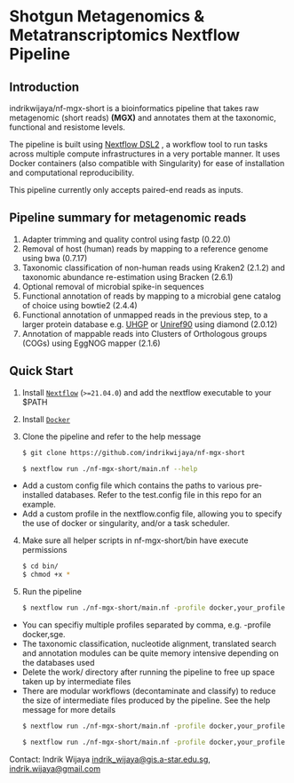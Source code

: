 # Shotgun Metagenomics & Metatranscriptomics Nextflow Pipeline

## Introduction

indrikwijaya/nf-mgx-short is a bioinformatics pipeline that takes raw metagenomic (short reads) **(MGX)** and annotates them at the taxonomic, functional and resistome levels.

The pipeline is built using [Nextflow DSL2](https://www.nextflow.io/docs/latest/dsl2.html) , a workflow tool to run tasks across multiple compute infrastructures in a very portable manner. 
It uses Docker containers (also compatible with Singularity) for ease of installation and computational reproducibility. 

This pipeline currently only accepts paired-end reads as inputs. 

## Pipeline summary for metagenomic reads
1. Adapter trimming and quality control using fastp (0.22.0)
2. Removal of host (human) reads by mapping to a reference genome using bwa (0.7.17) 
3. Taxonomic classification of non-human reads using Kraken2 (2.1.2) and taxonomic abundance re-estimation using Bracken (2.6.1)
4. Optional removal of microbial spike-in sequences
5. Functional annotation of reads by mapping to a microbial gene catalog of choice using bowtie2 (2.4.4)
6. Functional annotation of unmapped reads in the previous step, to a larger protein database e.g. [UHGP](http://ftp.ebi.ac.uk/pub/databases/metagenomics/mgnify_genomes/human-gut/v1.0/uhgp_catalogue/) or [Uniref90](https://ftp.uniprot.org/pub/databases/uniprot/uniref/uniref90/) using diamond (2.0.12)
7. Annotation of mappable reads into Clusters of Orthologous groups (COGs) using EggNOG mapper (2.1.6)

## Quick Start

1. Install [`Nextflow`](https://www.nextflow.io/docs/latest/getstarted.html#installation) (`>=21.04.0`) and add the nextflow executable to your $PATH

2. Install [`Docker`](https://docs.docker.com/engine/installation/)   

3. Clone the pipeline and refer to the help message
	```sh
	$ git clone https://github.com/indrikwijaya/nf-mgx-short
	
	$ nextflow run ./nf-mgx-short/main.nf --help
	```
* Add a custom config file which contains the paths to various pre-installed databases. Refer to the test.config file in this repo for an example. 
* Add a custom profile in the nextflow.config file, allowing you to specify the use of docker or singularity, and/or a task scheduler.  

4. Make sure all helper scripts in nf-mgx-short/bin have execute permissions

	```sh
	$ cd bin/
	$ chmod +x *
	```

5. Run the pipeline
	```sh
	$ nextflow run ./nf-mgx-short/main.nf -profile docker,your_profile --profilers metaphlan4 --read_path /path/to/metagenomes --outdir /path/to/results
	```
* You can specifiy multiple profiles separated by comma, e.g. -profile docker,sge.
* The taxonomic classification, nucleotide alignment, translated search and annotation modules can be quite memory intensive depending on the databases used
* Delete the work/ directory after running the pipeline to free up space taken up by intermediate files
* There are modular workflows (decontaminate and classify) to reduce the size of intermediate files produced by the pipeline. See the help message for more details
	```sh
	$ nextflow run ./nf-mgx-short/main.nf -profile docker,your_profile --read_path /path/to/metagenomes --outdir /path/to/results
	
	$ nextflow run ./nf-mgx-short/main.nf -profile docker,your_profile --read_path /path/to/DECONTAMINATED_metagenomes --outdir /path/to/results
	```


Contact: 
Indrik Wijaya
indrik_wijaya@gis.a-star.edu.sg, indrik.wijaya@gmail.com

